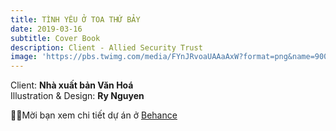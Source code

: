 ```yaml
---
title: TÌNH YÊU Ở TOA THỨ BẢY
date: 2019-03-16 
subtitle: Cover Book
description: Client - Allied Security Trust
image: 'https://pbs.twimg.com/media/FYnJRvoaUAAaAxW?format=png&name=900x900'
---
```


<!-- <div class="gallery-box">
  <div class="gallery">
    <img src="/images/project-5.jpg" alt="Project">
    <img src="/images/project-8.jpg" alt="Project">
    <img src="/images/project-6.jpg" alt="Project">
  </div>
  <em>Projects / <a href="https://unsplash.com/" target="_blank">Unsplash</a></em>
</div> -->

Client: **Nhà xuất bản Văn Hoá** <br>
Illustration & Design: **Ry Nguyen**<br>


💁‍♀️Mời bạn xem chi tiết dự án ở  [Behance](https://www.behance.net/gallery/77610807/Coverbook-Tinh-yeu-toa-th-by)